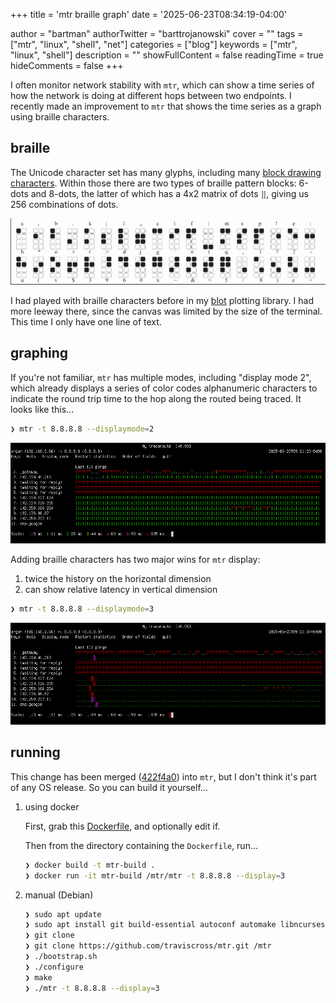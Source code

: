 +++
title = 'mtr braille graph'
date = '2025-06-23T08:34:19-04:00'

author = "bartman"
authorTwitter = "barttrojanowski"
cover = ""
tags = ["mtr", "linux", "shell", "net"]
categories = ["blog"]
keywords = ["mtr", "linux", "shell"]
description = ""
showFullContent = false
readingTime = true
hideComments = false
+++

I often monitor network stability with `mtr`, which can show a time series
of how the network is doing at different hops between two endpoints.  I recently
made an improvement to `mtr` that shows the time series as a graph using braille
characters.

<!--more-->

## braille

The Unicode character set has many glyphs, including many
[block drawing characters](https://en.wikipedia.org/wiki/Box-drawing_characters).
Within those there are two types of braille pattern blocks: 6-dots and 8-dots,
the latter of which has a 4x2 matrix of dots `⣿`, giving us 256 combinations of dots.

![Unicode-8-dot-Braille-characters.png](Unicode-8-dot-Braille-characters.png)

I had played with braille characters before in my [blot](https://github.com/bartman/blot/)
plotting library.  I had more leeway there, since the canvas was limited by
the size of the terminal.  This time I only have one line of text.

## graphing

If you're not familiar, `mtr` has multiple modes, including "display mode 2", which
already displays a series of color codes alphanumeric characters to indicate the
round trip time to the hop along the routed being traced.  It looks like this...

```sh
❯ mtr -t 8.8.8.8 --displaymode=2
```
![mtr-displaymode-2.png](mtr-displaymode-2.png)

Adding braille characters has two major wins for `mtr` display:
1. twice the history on the horizontal dimension
2. can show relative latency in vertical dimension

```sh
❯ mtr -t 8.8.8.8 --displaymode=3
```
![mtr-displaymode-3.png](mtr-displaymode-3.png)

## running

This change has been merged
([422f4a0](https://github.com/traviscross/mtr/commit/422f4a08f34c755cc5a281d3ebc1286c31a661be))
into `mtr`, but I don't think it's part of any OS release. So you can build it yourself...

1. using docker

    First, grab this [Dockerfile](Dockerfile), and optionally edit if.

    Then from the directory containing the `Dockerfile`, run...

    ```sh
    ❯ docker build -t mtr-build .
    ❯ docker run -it mtr-build /mtr/mtr -t 8.8.8.8 --display=3
    ```

2. manual (Debian)
    ```sh
    ❯ sudo apt update
    ❯ sudo apt install git build-essential autoconf automake libncurses-dev libjansson-dev libcap-dev pkg-config locales
    ❯ git clone
    ❯ git clone https://github.com/traviscross/mtr.git /mtr
    ❯ ./bootstrap.sh
    ❯ ./configure
    ❯ make
    ❯ ./mtr -t 8.8.8.8 --display=3
    ```
